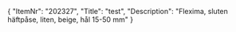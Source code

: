 {
  "ItemNr": "202327",
  "Title": "test",
  "Description": "Flexima, sluten häftpåse, liten, beige, hål 15-50 mm"
}